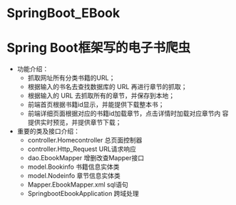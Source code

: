 # SpringBoot_EBook
# Spring Boot框架写的电子书爬虫
 * 功能介绍：
   * 抓取网址所有分类书籍的URL；
   * 根据输入的书名去查找数据库的 URL 再进行章节的抓取；
   * 根据输入的 URL 去抓取所有的章节，并保存到本地；
   * 前端首页根据书籍id显示，并能提供下载整本书；
   * 前端详细页面根据对应的书籍id加载章节，点击详情时加载对应章节内 容提供实时预览，并提供章节下载；
 * 重要的类及接口介绍：
   *	controller.Homecontroller 总页面控制器
   *	controller.Http_Request URL请求响应
   *	dao.EbookMapper 增删改查Mapper接口
   *	model.Bookinfo 书籍信息实体类
   *	model.Nodeinfo 章节信息实体类
   *	Mapper.EbookMapper.xml sql语句
   *	SpringbootEbookApplication 跨域处理

